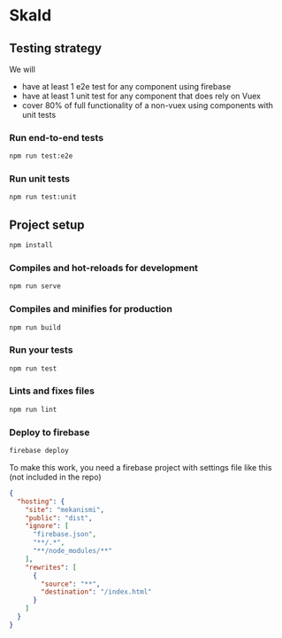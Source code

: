 # Skald

## Testing strategy

We will

- have at least 1 e2e test for any component using firebase
- have at least 1 unit test for any component that does rely on Vuex
- cover 80% of full functionality of a non-vuex using components with unit tests

### Run end-to-end tests

```bash
npm run test:e2e
```

### Run unit tests

```bash
npm run test:unit
```

## Project setup

```bash
npm install
```

### Compiles and hot-reloads for development

```bash
npm run serve
```

### Compiles and minifies for production

```bash
npm run build
```

### Run your tests

```bash
npm run test
```

### Lints and fixes files

```bash
npm run lint
```

### Deploy to firebase

```bash
firebase deploy
```

To make this work, you need a firebase project with settings file like this (not included in the repo)

```json
{
  "hosting": {
    "site": "mekanismi",
    "public": "dist",
    "ignore": [
      "firebase.json",
      "**/.*",
      "**/node_modules/**"
    ],
    "rewrites": [
      {
        "source": "**",
        "destination": "/index.html"
      }
    ]
  }
}
```
